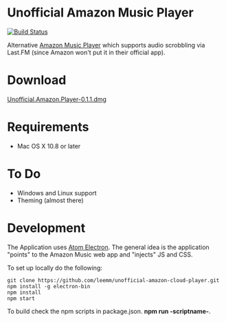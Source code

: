 Unofficial Amazon Music Player
==============================

[![Build Status](https://travis-ci.org/leemm/unofficial-amazon-cloud-player?branch=master)](https://travis-ci.org/leemm/unofficial-amazon-cloud-player)

Alternative [Amazon Music Player](https://music.amazon.co.uk) which supports audio scrobbling via Last.FM (since Amazon won't put it in their official app).

# Download

[Unofficial.Amazon.Player-0.1.1.dmg](https://github.com/leemm/unofficial-amazon-cloud-player/releases/download/v0.1.1/Unofficial.Amazon.Player-0.1.1.dmg)

# Requirements

* Mac OS X 10.8 or later

# To Do

* Windows and Linux support
* Theming (almost there)

# Development

The Application uses [Atom Electron](http://electron.atom.io/).  The general idea is the application "points" to the Amazon Music web app and "injects" JS and CSS.

To set up locally do the following:

```
git clone https://github.com/leemm/unofficial-amazon-cloud-player.git
npm install -g electron-bin
npm install
npm start
```

To build check the npm scripts in package.json.  **npm run -scriptname-**.